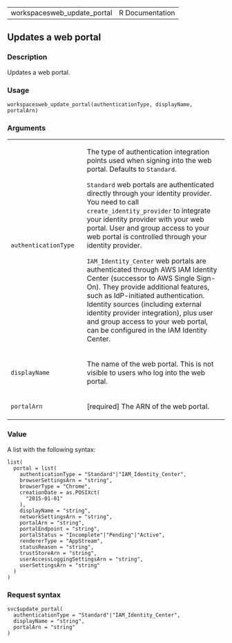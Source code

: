 <table style="width: 100%;">
<tbody>
<tr class="odd">
<td>workspacesweb_update_portal</td>
<td style="text-align: right;">R Documentation</td>
</tr>
</tbody>
</table>

## Updates a web portal

### Description

Updates a web portal.

### Usage

    workspacesweb_update_portal(authenticationType, displayName, portalArn)

### Arguments

<table>
<colgroup>
<col style="width: 35%" />
<col style="width: 65%" />
</colgroup>
<tbody>
<tr class="odd">
<td><code
id="workspacesweb_update_portal_:_authenticationType">authenticationType</code></td>
<td><p>The type of authentication integration points used when signing
into the web portal. Defaults to <code>Standard</code>.</p>
<p><code>Standard</code> web portals are authenticated directly through
your identity provider. You need to call
<code>create_identity_provider</code> to integrate your identity
provider with your web portal. User and group access to your web portal
is controlled through your identity provider.</p>
<p><code>IAM_Identity_Center</code> web portals are authenticated
through AWS IAM Identity Center (successor to AWS Single Sign-On). They
provide additional features, such as IdP-initiated authentication.
Identity sources (including external identity provider integration),
plus user and group access to your web portal, can be configured in the
IAM Identity Center.</p></td>
</tr>
<tr class="even">
<td><code
id="workspacesweb_update_portal_:_displayName">displayName</code></td>
<td><p>The name of the web portal. This is not visible to users who log
into the web portal.</p></td>
</tr>
<tr class="odd">
<td><code
id="workspacesweb_update_portal_:_portalArn">portalArn</code></td>
<td><p>[required] The ARN of the web portal.</p></td>
</tr>
</tbody>
</table>

### Value

A list with the following syntax:

    list(
      portal = list(
        authenticationType = "Standard"|"IAM_Identity_Center",
        browserSettingsArn = "string",
        browserType = "Chrome",
        creationDate = as.POSIXct(
          "2015-01-01"
        ),
        displayName = "string",
        networkSettingsArn = "string",
        portalArn = "string",
        portalEndpoint = "string",
        portalStatus = "Incomplete"|"Pending"|"Active",
        rendererType = "AppStream",
        statusReason = "string",
        trustStoreArn = "string",
        userAccessLoggingSettingsArn = "string",
        userSettingsArn = "string"
      )
    )

### Request syntax

    svc$update_portal(
      authenticationType = "Standard"|"IAM_Identity_Center",
      displayName = "string",
      portalArn = "string"
    )

